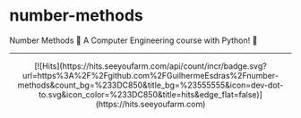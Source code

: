 # number-methods
Number Methods :1234: A Computer Engineering course with Python! :snake: 

---

<center>
  [![Hits](https://hits.seeyoufarm.com/api/count/incr/badge.svg?url=https%3A%2F%2Fgithub.com%2FGuilhermeEsdras%2Fnumber-methods&count_bg=%233DC850&title_bg=%23555555&icon=dev-dot-to.svg&icon_color=%233DC850&title=hits&edge_flat=false)](https://hits.seeyoufarm.com)
</center>